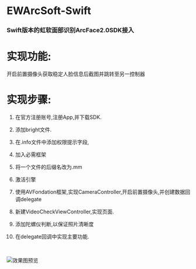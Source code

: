 # EWArcSoft-Swift
<h3>Swift版本的虹软面部识别ArcFace2.0SDK接入</h3>

# 实现功能:

开启前置摄像头获取稳定人脸信息后截图并跳转至另一控制器

# 实现步骤:

1. 在官方注册账号,注册App,并下载SDK.

2. 添加bright文件.

3. 在.info文件中添加权限提示字段,

4. 加入必需框架

5. 将一个文件的后缀名改为.mm

6. 激活引擎

7. 使用AVFondation框架,实现CameraController,开启前置摄像头,并创建数据回调delegate

8. 新建VideoCheckViewController,实现页面.

9. 添加陀螺仪判断,以保证照片清晰度

10. 在delegate回调中实现主要功能.


<br>

![效果图预览](https://github.com/WangLiquan/EWArcSoftDemo/raw/master/images/demonstration.gif)

